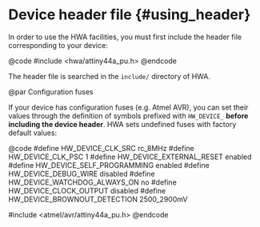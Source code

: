 
Device header file {#using_header}
==================

In order to use the HWA facilities, you must first include the header file
corresponding to your device:

@code
#include <hwa/attiny44a_pu.h>
@endcode

The header file is searched in the `include/` directory of HWA.

@par Configuration fuses

If your device has configuration fuses (e.g. Atmel AVR), you can set their
values through the definition of symbols prefixed with `HW_DEVICE_` __before
including the device header__. HWA sets undefined fuses with factory default
values:

@code
#define HW_DEVICE_CLK_SRC               rc_8MHz
#define HW_DEVICE_CLK_PSC               1
#define HW_DEVICE_EXTERNAL_RESET        enabled
#define HW_DEVICE_SELF_PROGRAMMING      enabled
#define HW_DEVICE_DEBUG_WIRE            disabled
#define HW_DEVICE_WATCHDOG_ALWAYS_ON    no
#define HW_DEVICE_CLOCK_OUTPUT          disabled
#define HW_DEVICE_BROWNOUT_DETECTION    2500_2900mV

#include <atmel/avr/attiny44a_pu.h>
@endcode
